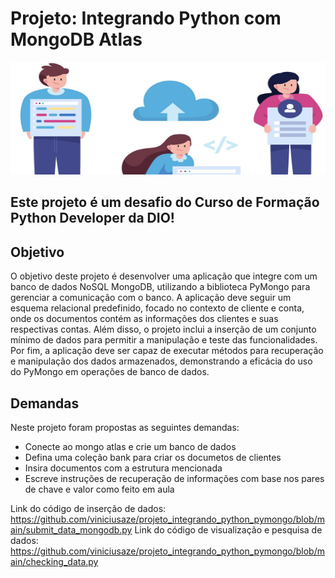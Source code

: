 # Projeto: Integrando Python com MongoDB Atlas

<img loading="lazy" src="https://github.com/viniciusaze/projeto_integrando_python_pymongo/blob/main/image_project.jpg?raw=true" width="650" height="180"/>

## Este projeto é um desafio do Curso de Formação Python Developer da DIO!

## Objetivo

O objetivo deste projeto é desenvolver uma aplicação que integre com um banco de dados NoSQL MongoDB, utilizando a biblioteca PyMongo para gerenciar a comunicação com o banco. A aplicação deve seguir um esquema relacional predefinido, focado no contexto de cliente e conta, onde os documentos contém as informações dos clientes e suas respectivas contas. Além disso, o projeto inclui a inserção de um conjunto mínimo de dados para permitir a manipulação e teste das funcionalidades. Por fim, a aplicação deve ser capaz de executar métodos para recuperação e manipulação dos dados armazenados, demonstrando a eficácia do uso do PyMongo em operações de banco de dados.

## Demandas
Neste projeto foram propostas as seguintes demandas:

- Conecte ao mongo atlas e crie um banco de dados
- Defina uma coleção bank para criar os documetos de clientes
- Insira documentos com a estrutura mencionada
- Escreve instruções de recuperação de informações com base nos pares de chave e valor como feito em aula


Link do código de inserção de dados: https://github.com/viniciusaze/projeto_integrando_python_pymongo/blob/main/submit_data_mongodb.py
Link do código de visualização e pesquisa de dados: https://github.com/viniciusaze/projeto_integrando_python_pymongo/blob/main/checking_data.py
